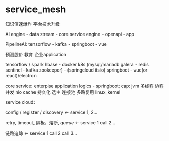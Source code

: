 # service_mesh
知识倍速爆炸  平台技术升级  

AI engine - data stream - core service engine - openapi - app 

PipelineAI: tensorflow - kafka - springboot - vue

预测股价 教育 企业application


tensorflow / spark hbase - docker k8s (mysql/mariadb galera - redis sentinel - kafka zookeeper)  - (springcloud itsio) springboot - vue(or react)/electron

core service: enterpise application logics - springboot; cap: jvm 多线程 协程 并发 nio cache 持久化 选主 连接池 多路复用  linux_kernel



service cloud:

config / register / discovery <- service 1, 2...

retry, timeout, 隔板，熔断, *queue* <- service 1 call 2...

链路追踪 <- service 1 call 2 call 3...
